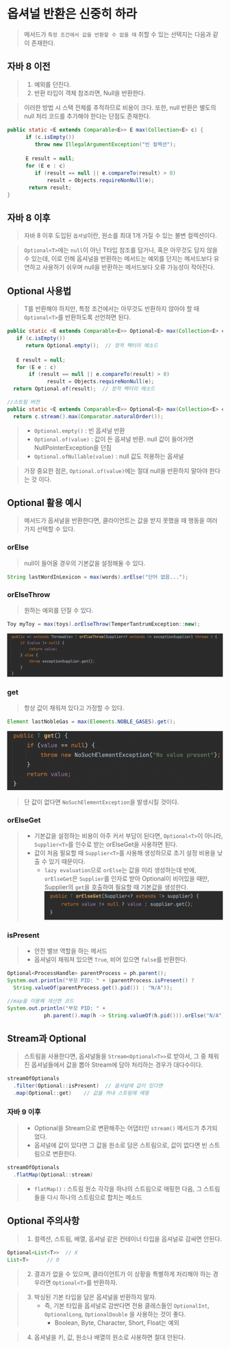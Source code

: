 # 옵셔널 반환은 신중히 하라
> 메서드가 `특정 조건에서 값을 반환할 수 없을 때` 취할 수 있는 선택지는 다음과 같이 존재한다.
## 자바 8 이전
> 1. 예외를 던진다.
> 2. 반환 타입이 객체 참조라면, Null을 반환한다.

> 이러한 방법 시 스택 전체를 추적하므로 비용이 크다. 또한, null 반환은 별도의 null 처리 코드를 추가해야 한다는 단점도 존재한다.

```java
public static <E extends Comparable<E>> E max(Collection<E> c) {
      if (c.isEmpty())
         throw new IllegalArgumentException("빈 컬렉션");

      E result = null;
      for (E e : c)
         if (result == null || e.compareTo(result) > 0)
             result = Objects.requireNonNull(e);
       return result;
}
```

## 자바 8 이후
> 자바 8 이후 도입된 `옵셔널`이란, 원소를 최대 1개 가질 수 있는 불변 컬렉션이다.

> `Optional<T>`에는 `null`이 아닌 T타입 참조를 담거나, 혹은 아무것도 담지 않을 수 있는데, 이로 인해 옵셔널을 반환하는 메서드는 예외를 던지는 메서드보다 유연하고 사용하기 쉬우며 null을 반환하는 메서드보다 오류 가능성이 작아진다.

## Optional 사용법
> T를 반환해야 하지만, 특정 조건에서는 아무것도 반환하지 않아야 할 때 `Optional<T>`를 반환하도록 선언하면 된다.

```java
public static <E extends Comparable<E>> Optional<E> max(Collection<E> c) {
   if (c.isEmpty())
      return Optional.empty();  // 정적 팩터리 메소드

   E result = null;
   for (E e : c)
       if (result == null || e.compareTo(result) > 0)
             result = Objects.requireNonNull(e);
  return Optional.of(result);  // 정적 팩터리 메소드
```
```java
//스트림 버전
public static <E extends Comparable<E>> Optional<E> max(Collection<E> c) {
  return c.stream().max(Comparator.naturalOrder());
```

> - `Optional.empty()` : 빈 옵셔널 반환
> - `Optional.of(value)` : 값이 든 옵셔널 반환. null 값이 들어가면 NullPointerException을 던짐
> - `Optional.ofNullable(value)` : null 값도 허용하는 옵셔널

> 가장 중요한 점은, `Optional.of(value)`에는 절대 null을 반환하지 말아야 한다는 것 이다.

## Optional 활용 예시
> 메서드가 옵셔널을 반환한다면, 클라이언트는 값을 받지 못했을 때 행동을 여러가지 선택할 수 있다.

### orElse
> null이 들어올 경우의 기본값을 설정해둘 수 있다.
```java
String lastWordInLexicon = max(words).orElse("단어 없음...");
```

### orElseThrow
> 원하는 예외를 던질 수 있다.
```java
Toy myToy = max(toys).orElseThrow(TemperTantrumException::new);
```
![img.png](img.png)

### get
> 항상 값이 채워져 있다고 가정할 수 있다.
```java
Element lastNobleGas = max(Elements.NOBLE_GASES).get();
```
![img_1.png](img_1.png)
> 단 값이 없다면 `NoSuchElementException`을 발생시킬 것이다.

### orElseGet
> - 기본값을 설정하는 비용이 아주 커서 부담이 된다면, `Optional<T>`이 아니라, `Supplier<T>`를 인수로 받는 orElseGet을 사용하면 된다.
> - 값이 처음 필요할 때 `Supplier<T>`를 사용해 생성하므로 초기 설정 비용을 낮출 수 있기 때문이다.
>   - `lazy evaluation`으로 `orElse`는 값을 미리 생성하는데 반에, `orElseGet`은 `Supplier`를 인자로 받아 Optional이 비어있을 때만, Supplier의 `get`을 호출하여 필요할 때 기본값을 생성한다.
![img_2.png](img_2.png)

### isPresent
> - 안전 밸브 역할을 하는 메서드
> - 옵셔널이 채워져 있으면 `True`, 비어 있으면 `false`를 반환한다.
```java
Optional<ProcessHandle> parentProcess = ph.parent();
System.out.println("부모 PID: " + (parentProcess.isPresent() ?
  String.valueOf(parentProcess.get().pid()) : "N/A"));
```
```java
//map을 이용해 개선한 코드
System.out.println("부모 PID: " +
            ph.parent().map(h -> String.valueOf(h.pid())).orElse("N/A"));
```

## Stream과 Optional
> 스트림을 사용한다면, 옵셔널들을 `Stream<Optional<T>>`로 받아서, 그 중 채워진 옵셔널들에서 값을 뽑아 Stream에 담아 처리하는 경우가 대다수이다.
```java
streamOfOptionals
  .filter(Optional::isPresent)  // 옵셔널에 값이 있다면 
  .map(Optional::get)    // 값을 꺼내 스트림에 매핑
```

### 자바 9 이후
> - Optional을 Stream으로 변환해주는 어댑터인 `stream()` 메서드가 추가되었다.
> - 옵셔널에 값이 있다면 그 값을 원소로 담은 스트림으로, 값이 없다면 빈 스트림으로 변환한다.
```java
streamOfOptionals
  .flatMap(Optional::stream)
```
> - `flatMap()` : 스트림 원소 각각을 하나의 스트림으로 매핑한 다음, 그 스트림들을 다시 하나의 스트림으로 합치는 메소드

## Optional 주의사항
> 1. 컬렉션, 스트림, 배열, 옵셔널 같은 컨테이너 타입을 옵셔널로 감싸면 안된다.
```java
Optional<List<T>>  // X
List<T>      // O
```
> 2. 결과가 없을 수 있으며, 클라이언트가 이 상황을 특별하게 처리해야 하는 경우라면 `Optional<T>`를 반환하자.

> 3. 박싱된 기본 타입을 담은 옵셔널을 반환하지 말자.
>    - 즉, 기본 타입을 옵셔널로 감싼다면 전용 클래스들인 `OptionalInt`, `OptionalLong`, `OptionalDouble` 을 사용하는 것이 좋다.
>      - Boolean, Byte, Character, Short, Float는 예외

> 4. 옵셔널을 키, 값, 원소나 배열의 원소로 사용하면 절대 안된다.